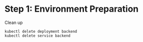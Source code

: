 # Step 1: Environment Preparation

Clean up

```
kubectl delete deployment backend
kubectl delete service backend
```